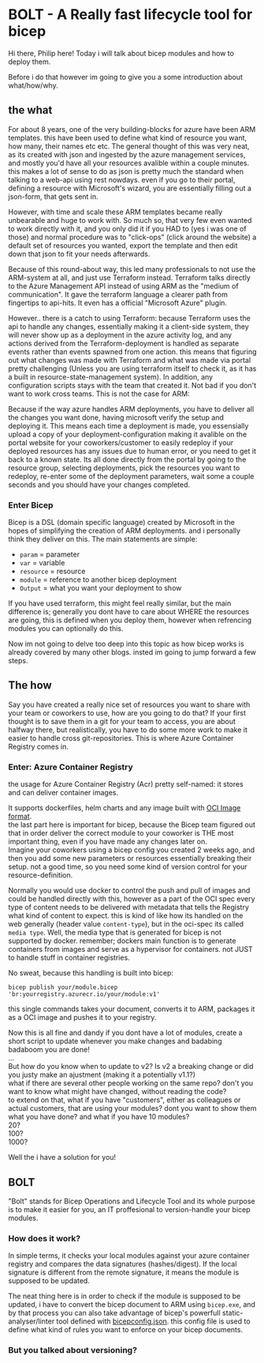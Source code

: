 # BOLT - A Really fast lifecycle tool for bicep

Hi there, Philip here!
Today i will talk about bicep modules and how to deploy them.

Before i do that however im going to give you a some introduction about what/how/why.

## the what

For about 8 years, one of the very building-blocks for azure have been ARM templates. this have been used to define what kind of resource you want, how many, their names etc etc. The general thought of this was very neat, as its created with json and ingested by the azure management services, and mostly you'd have all your resources avalible within a couple minutes. this makes a lot of sense to do as json is pretty much the standard when talking to a web-api using rest nowdays. even if you go to their portal, defining a resource with Microsoft's wizard, you are essentially filling out a json-form, that gets sent in.

However, with time and scale these ARM templates became really unbearable and huge to work with. So much so, that very few even wanted to work directly with it, and you only did it if you HAD to (yes i was one of those) and normal procedure was to "click-ops" (click around the website) a default set of resources you wanted, export the template and then edit down that json to fit your needs afterwards.

Because of this round-about way, this led many professionals to not use the ARM-system at all, and just use Terraform instead. Terraform talks directly to the Azure Management API instead of using ARM as the "medium of communication". It gave the terraform language a clearer path from fingertips to api-hits.
It even has a official "Microsoft Azure" plugin.

However.. there is a catch to using Terraform: because Terraform uses the api to handle any changes, essentially making it a client-side system, they will never show up as a deployment in the azure activity log, and any actions derived from the Terraform-deployment is handled as separate events rather than events spawned from one action. this means that figuring out what changes was made with Terraform and what was made via portal pretty challenging (Unless you are using terraform itself to check it, as it has a built in resource-state-management system). In addition, any configuration scripts stays with the team that created it. Not bad if you don't want to work cross teams. This is not the case for ARM:

Because if the way azure handles ARM deployments, you have to deliver all the changes you want done, having microsoft verify the setup and deploying it. This means each time a deployment is made, you essensially upload a copy of your deployment-configuration making it avalible on the portal website for your coworkers/customer to easily redeploy if your deployed resources has any issues due to human error, or you need to get it back to a known state. Its all done directly from the portal by going to the resource group, selecting deployments, pick the resources you want to redeploy, re-enter some of the deployment parameters, wait some a couple seconds and you should have your changes completed.

### Enter Bicep

Bicep is a DSL (domain specific language) created by Microsoft in the hopes of simplifying the creation of ARM deployments. and i personally think they deliver on this. The main statements are simple:

- `param` = parameter
- `var` = variable
- `resource` = resource
- `module` = reference to another bicep deployment
- `Output` = what you want your deployment to show

If you have used terraform, this might feel really similar, but the main difference is; generally you dont have to care about WHERE the resources are going, this is defined when you deploy them, however when refrencing modules you can optionally do this.

Now im not going to delve too deep into this topic as how bicep works is already covered by many other blogs. insted im going to jump forward a few steps.

## The how

Say you have created a really nice set of resources you want to share with your team or coworkers to use, how are you going to do that?
If your first thought is to save them in a git for your team to access, you are about halfway there, but realistically, you have to do some more work to make it easier to handle cross git-repositories. This is where Azure Container Registry comes in.

### Enter: Azure Container Registry

the usage for Azure Container Registry (Acr) pretty self-named: it stores and can deliver container images.

It supports dockerfiles, helm charts and any image built with [OCI Image format](https://github.com/opencontainers/image-spec/blob/main/spec.md).  
the last part here is important for bicep, because the Bicep team figured out that in order deliver the correct module to your coworker is THE most important thing, even if you have made any changes later on.  
Imagine your coworkers using a bicep config you created 2 weeks ago, and then you add some new parameters or resources essentially breaking their setup. not a good time, so you need some kind of version control for your resource-definition.

Normally you would use docker to control the push and pull of images and could be handled directly with this, however as a part of the OCI spec every type of content needs to be delivered with metadata that tells the Registry what kind of content to expect. this is kind of like how its handled on the web generally (header value `content-type`), but in the oci-spec its called `media type`. Well, the media type that is generated for bicep is not supported by docker. remember; dockers main function is to generate containers from images and serve as a hypervisor for containers. not JUST to handle stuff in container registries.  

No sweat, because this handling is built into bicep:

`bicep publish your/module.bicep 'br:yourregistry.azurecr.io/your/module:v1'`

this single commands takes your document, converts it to ARM, packages it as a OCI image and pushes it to your registry.

Now this is all fine and dandy if you dont have a lot of modules, create a short script to update whenever you make changes and badabing badaboom you are done!  
...   
But how do you know when to update to v2? 
Is v2 a breaking change or did you justy make an ajustment (making it a potentially v1.1?)  
what if there are several other people working on the same repo? don't you want to know what might have changed, without reading the code?  
to extend on that, what if you have "customers", either as colleagues or actual customers, that are using your modules? dont you want to show them what you have done?
and what if you have 10 modules?  
20?  
100?  
1000?

Well the i have a solution for you!

## BOLT

"Bolt" stands for Bicep Operations and Lifecycle Tool and its whole purpose is to make it easier for you, an IT proffesional to version-handle your bicep modules.

### How does it work?

In simple terms, it checks your local modules against your azure container registry and compares the data signatures (hashes/digest). If the local signature is different from the remote signature, it means the module is supposed to be updated.  

The neat thing here is in order to check if the module is supposed to be updated, i have to convert the bicep document to ARM using `bicep.exe`, and by that process you can also take advantage of bicep's powerfull static-analyser/linter tool defined with [bicepconfig.json](https://learn.microsoft.com/en-us/azure/azure-resource-manager/bicep/bicep-config). this config file is used to define what kind of rules you want to enforce on your bicep documents.


### But you talked about versioning?

